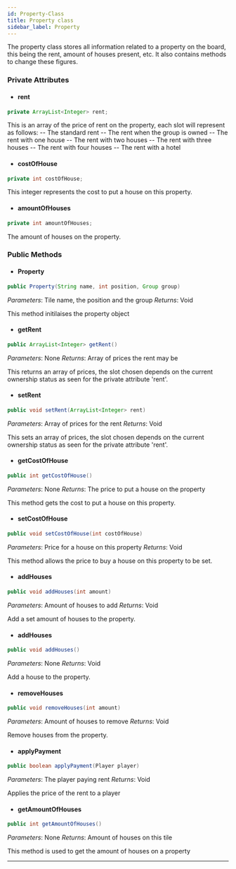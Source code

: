 ```yaml
---
id: Property-Class
title: Property class
sidebar_label: Property 
---
```


The property class stores all information related to a property on the board, this being the rent, amount of houses present, etc. It also contains methods to change these figures. 

### Private Attributes 
- #### rent
```java
private ArrayList<Integer> rent;
```
This is an array of the price of rent on the property, each slot will represent as follows: 
-- The standard rent 
-- The rent when the group is owned
-- The rent with one house
-- The rent with two houses
-- The rent with three houses 
-- The rent with four houses 
-- The rent with a hotel

- #### costOfHouse
```java
private int costOfHouse;
```
This integer represents the cost to put a house on this property.

- #### amountOfHouses
```java
private int amountOfHouses;
```
The amount of houses on the property.

### Public Methods 
- #### Property
```java
public Property(String name, int position, Group group)
```
*Parameters*: Tile name, the position and the group 
*Returns*: Void

This method initilaises the property object


- #### getRent
```java
public ArrayList<Integer> getRent()
```
*Parameters*: None
*Returns*: Array of prices the rent may be

This returns an array of prices, the slot chosen depends on the current ownership status as seen for the private attribute 'rent'. 

- #### setRent
```java
public void setRent(ArrayList<Integer> rent)
```
*Parameters*: Array of prices for the rent
*Returns*: Void

This sets an array of prices, the slot chosen depends on the current ownership status as seen for the private attribute 'rent'.

- #### getCostOfHouse
```java
public int getCostOfHouse()
```
*Parameters*: None
*Returns*: The price to put a house on the property

This method gets the cost to put a house on this property.

- #### setCostOfHouse
```java
public void setCostOfHouse(int costOfHouse)
```
*Parameters*: Price for a house on this property 
*Returns*: Void

This method allows the price to buy a house on this property to be set. 

- #### addHouses
```java
public void addHouses(int amount)
```
*Parameters*: Amount of houses to add
*Returns*: Void

Add a set amount of houses to the property.

- #### addHouses
```java
public void addHouses()
```
*Parameters*: None
*Returns*: Void

Add a house to the property.

- #### removeHouses
```java
public void removeHouses(int amount)
```
*Parameters*: Amount of houses to remove
*Returns*: Void

Remove houses from the property.

- #### applyPayment
```java
public boolean applyPayment(Player player)
```
*Parameters*: The player paying rent
*Returns*: Void

Applies the price of the rent to a player

- #### getAmountOfHouses
```java
public int getAmountOfHouses()
```
*Parameters*: None
*Returns*: Amount of houses on this tile

This method is used to get the amount of houses on a property

--- 